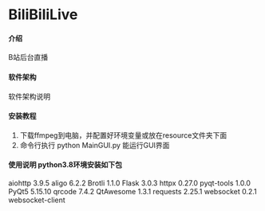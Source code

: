 # BiliBiliLive

#### 介绍
B站后台直播

#### 软件架构
软件架构说明


#### 安装教程

1.  下载ffmpeg到电脑，并配置好环境变量或放在resource文件夹下面
2.  命令行执行 python MainGUI.py 能运行GUI界面


#### 使用说明   python3.8环境安装如下包

aiohttp                   3.9.5
aligo                     6.2.2
Brotli                    1.1.0
Flask                     3.0.3
httpx                     0.27.0
pyqt-tools                1.0.0
PyQt5                     5.15.10
qrcode                    7.4.2
QtAwesome                 1.3.1
requests                  2.25.1
websocket                 0.2.1
websocket-client                 

